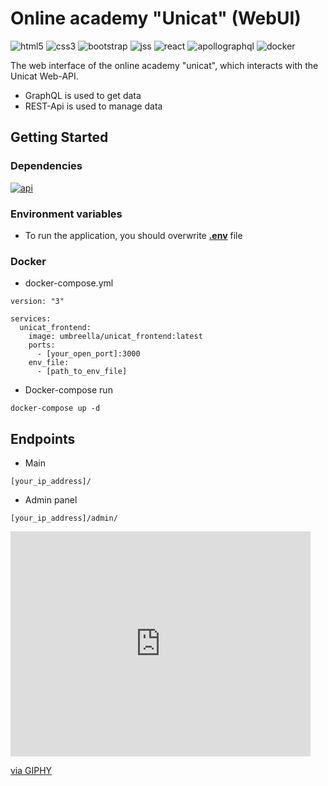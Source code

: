 # Online academy "Unicat" (WebUI)

![html5](https://img.shields.io/badge/html5-E34F26?style=for-the-badge&logo=html5&logoColor=white)
![css3](https://img.shields.io/badge/css3-1572B6?style=for-the-badge&logo=css3&logoColor=white)
![bootstrap](https://img.shields.io/badge/bootstrap-7952B3?style=for-the-badge&logo=bootstrap&logoColor=white)
![jss](https://img.shields.io/badge/jss-F7DF1E?style=for-the-badge&logo=jss&logoColor=white)
![react](https://img.shields.io/badge/react-61DAFB?style=for-the-badge&logo=react&logoColor=white)
![apollographql](https://img.shields.io/badge/apollographql-311C87?style=for-the-badge&logo=apollographql&logoColor=white)
![docker](https://img.shields.io/badge/docker-2496ED?style=for-the-badge&logo=docker&logoColor=white)

The web interface of the online academy "unicat", which interacts with the
Unicat Web-API.

* GraphQL is used to get data
* REST-Api is used to manage data

## Getting Started

### Dependencies

[![api](https://img.shields.io/badge/API-092E20?style=for-the-badge&logo=django&logoColor=white)](https://github.com/Umbreella/unicat_backend)

### Environment variables

* To run the application, you should overwrite **[.env](.env)** file

### Docker

* docker-compose.yml

```
version: "3"

services:
  unicat_frontend:
    image: umbreella/unicat_frontend:latest
    ports:
      - [your_open_port]:3000
    env_file:
      - [path_to_env_file]
```

* Docker-compose run

```
docker-compose up -d
```

## Endpoints

* Main

```
[your_ip_address]/
```

* Admin panel

```
[your_ip_address]/admin/
```
<iframe src="https://giphy.com/embed/qgQUggAC3Pfv687qPC" width="480" height="360" frameBorder="0" class="giphy-embed" allowFullScreen></iframe><p><a href="https://giphy.com/gifs/dommespace-domme-space-programador-qgQUggAC3Pfv687qPC">via GIPHY</a></p>